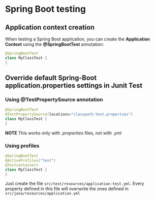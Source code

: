
# Spring Boot testing

## Application context creation

When testing a Spring Boot application, you can create the **Application Context** using the **@SpringBootTest** annotation:

```java
@SpringBootTest
class MyClassTest {
}
```

## Override default Spring-Boot application.properties settings in Junit Test

### Using @TestPropertySource annotation

```java
@SpringBootTest
@TestPropertySource(locations="classpath:test.properties")
class MyClassTest {
}
```

**NOTE** This works only with *.properties* files, not with *.yml*

### Using profiles

```java
@SpringBootTest
@ActiveProfiles("test") 
@Testcontainers
class MyClassTest {
}
```

Just create the file `src/test/resources/application-test.yml`. Every property defined in this file will overwrite the ones defined in `src/java/resources/application.yml`

